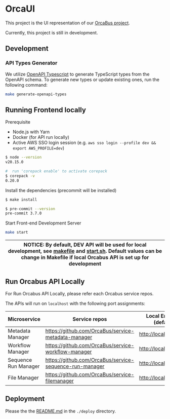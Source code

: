 # OrcaUI

This project is the UI representation of our [OrcaBus project](https://github.com/umccr/orcabus).

Currently, this project is still in development.

## Development

### API Types Generator

We utilize [OpenAPI Typescript](https://openapi-ts.dev/) to generate TypeScript types from the OpenAPI schema. To generate new types or update existing ones, run the following command:

```sh
make generate-openapi-types
```

## Running Frontend locally

Prerequisite

- Node.js with Yarn
- Docker (for API run locally)
- Active AWS SSO login session (e.g. `aws sso login --profile dev && export AWS_PROFILE=dev`)

```sh
$ node --version
v20.15.0

#  run 'corepack enable' to activate corepack
$ corepack -v
0.20.0
```

Install the dependencies (precommit will be installed)

```sh
$ make install

$ pre-commit --version
pre-commit 3.7.0
```

Start Front-end Development Server

```sh
make start
```

| NOTICE: By default, DEV API will be used for local development, see [makefile](./Makefile) and [start.sh](./start.sh). Default values can be change in Makefile if local Orcabus API is set up for development |
| -------------------------------------------------------------------------------------------------------------------------------------------------------------------------------------------------------------- |

## Run Orcabus API Locally

For Run Orcabus API Locally, please refer each Orcabus service repos.

The APIs will run on `localhost` with the following port assignments:

| Microservice         | Service repos                                             | Local Endpoint (default) |
| -------------------- | --------------------------------------------------------- | ------------------------ |
| Metadata Manager     | <https://github.com/OrcaBus/service-metadata-manager>     | <http://localhost:8100>  |
| Workflow Manager     | <https://github.com/OrcaBus/service-workflow-manager>     | <http://localhost:8200>  |
| Sequence Run Manager | <https://github.com/OrcaBus/service-sequence-run-manager> | <http://localhost:8300>  |
| File Manager         | <https://github.com/OrcaBus/service-filemanager>          | <http://localhost:8400>  |

## Deployment

Please the the [README.md](./deploy/README.md) in the `./deploy` directory.
